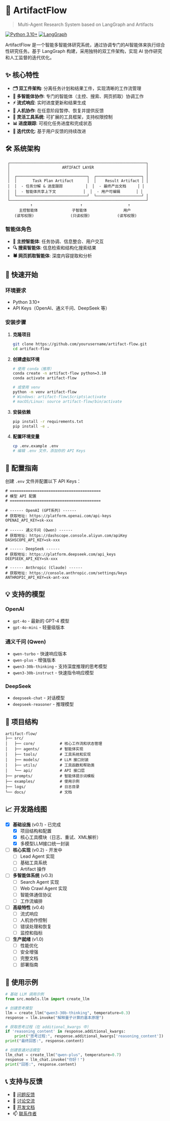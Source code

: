 # 🤖 ArtifactFlow

> Multi-Agent Research System based on LangGraph and Artifacts

[![Python 3.10+](https://img.shields.io/badge/python-3.10+-blue.svg)](https://www.python.org/downloads/)
[![LangGraph](https://img.shields.io/badge/LangGraph-Latest-green.svg)](https://github.com/langchain-ai/langgraph)

ArtifactFlow 是一个智能多智能体研究系统，通过协调专门的AI智能体来执行综合性研究任务。基于 LangGraph 构建，采用独特的双工件架构，实现 AI 协作研究和人工监督的迭代优化。

## ✨ 核心特性

- **🗂️ 双工件架构**: 分离任务计划和结果工件，实现清晰的工作流管理
- **🤝 多智能体协作**: 专门的智能体（主控、搜索、网页抓取）协调工作
- **⚡ 流式响应**: 实时进度更新和结果生成
- **🎯 人机协作**: 在任意阶段暂停、恢复并提供反馈
- **🔧 灵活工具系统**: 可扩展的工具框架，支持权限控制
- **📊 进度跟踪**: 可视化任务进度和完成状态
- **🔄 迭代优化**: 基于用户反馈的持续改进

## 🛠️ 系统架构

```
 ┌────────────────────────────────────────────────────────────┐
 │                       ARTIFACT LAYER                       │
 │                                                            │
 │  ┌───────────────────────────────┐  ┌────────────────────┐ │
 │  │       Task Plan Artifact      │  │    Result Artifact │ │
 │  │  - 任务分解 & 进度跟踪          │  │  - 最终产出文档     │ │
 │  │  - 智能体共享上下文            │  │  - 用户可编辑       │ │
 │  └───────────────────────────────┘  └────────────────────┘ │
 └────────────────────────────────────────────────────────────┘
           ↑                     ↑                    ↑
      主控智能体               子智能体                用户
    (读写权限)                (只读权限)            (读写权限)
```

### 智能体角色

- **🎯 主控智能体**: 任务协调、信息整合、用户交互
- **🔍 搜索智能体**: 信息检索和结构化搜索结果
- **🕷️ 网页抓取智能体**: 深度内容提取和分析

## 🚀 快速开始

### 环境要求

- Python 3.10+
- API Keys（OpenAI、通义千问、DeepSeek 等）

### 安装步骤

1. **克隆项目**
   ```bash
   git clone https://github.com/yourusername/artifact-flow.git
   cd artifact-flow
   ```

2. **创建虚拟环境**
   ```bash
   # 使用 conda（推荐）
   conda create -n artifact-flow python=3.10
   conda activate artifact-flow
   
   # 或使用 venv
   python -m venv artifact-flow
   # Windows: artifact-flow\Scripts\activate
   # macOS/Linux: source artifact-flow/bin/activate
   ```

3. **安装依赖**
   ```bash
   pip install -r requirements.txt
   pip install -e .
   ```

4. **配置环境变量**
   ```bash
   cp .env.example .env
   # 编辑 .env 文件，添加你的 API Keys
   ```

## 🔑 配置指南

创建 `.env` 文件并配置以下 API Keys：

```env
# ========================================
# 模型 API 配置
# ========================================

# ------ OpenAI (GPT系列) ------
# 获取地址: https://platform.openai.com/api-keys
OPENAI_API_KEY=sk-xxx

# ------ 通义千问 (Qwen) ------
# 获取地址: https://dashscope.console.aliyun.com/apiKey
DASHSCOPE_API_KEY=sk-xxx

# ------ DeepSeek ------
# 获取地址: https://platform.deepseek.com/api_keys
DEEPSEEK_API_KEY=sk-xxx

# ------ Anthropic (Claude) ------
# 获取地址: https://console.anthropic.com/settings/keys
ANTHROPIC_API_KEY=sk-ant-xxx
```

## 💡 支持的模型

### OpenAI
- `gpt-4o` - 最新的 GPT-4 模型
- `gpt-4o-mini` - 轻量级版本

### 通义千问 (Qwen)
- `qwen-turbo` - 快速响应版本
- `qwen-plus` - 增强版本
- `qwen3-30b-thinking` - 支持深度推理的思考模型
- `qwen3-30b-instruct` - 快速指令响应模型

### DeepSeek
- `deepseek-chat` - 对话模型
- `deepseek-reasoner` - 推理模型

## 📁 项目结构

```
artifact-flow/
├── src/
│   ├── core/           # 核心工作流和状态管理
│   ├── agents/         # 智能体实现
│   ├── tools/          # 工具系统和实现
│   ├── models/         # LLM 接口封装
│   ├── utils/          # 工具函数和帮助类
│   └── api/            # API 接口层
├── prompts/            # 智能体提示词模板
├── examples/           # 使用示例
├── logs/               # 日志目录
└── docs/               # 文档
```

## 📈 开发路线图

- [x] **基础设施** (v0.1) - 已完成
  - [x] 项目结构和配置
  - [x] 核心工具模块（日志、重试、XML解析）
  - [x] 多模型LLM接口统一封装

- [ ] **核心实现** (v0.2) - 开发中
  - [ ] Lead Agent 实现
  - [ ] 基础工具系统
  - [ ] Artifact 操作

- [ ] **多智能体系统** (v0.3)
  - [ ] Search Agent 实现
  - [ ] Web Crawl Agent 实现
  - [ ] 智能体通信协议
  - [ ] 工作流编排

- [ ] **高级特性** (v0.4)
  - [ ] 流式响应
  - [ ] 人机协作控制
  - [ ] 错误处理和恢复
  - [ ] 监控和指标

- [ ] **生产就绪** (v1.0)
  - [ ] 性能优化
  - [ ] 安全增强
  - [ ] 完整文档
  - [ ] 部署指南

## 📝 使用示例

```python
# 基础 LLM 调用示例
from src.models.llm import create_llm

# 创建思考模型
llm = create_llm("qwen3-30b-thinking", temperature=0.3)
response = llm.invoke("解释量子计算的基本原理")

# 获取思考过程（在 additional_kwargs 中）
if 'reasoning_content' in response.additional_kwargs:
    print("思考过程:", response.additional_kwargs['reasoning_content'])
print("最终回答:", response.content)

# 创建普通对话模型
llm_chat = create_llm("qwen-plus", temperature=0.7)
response = llm_chat.invoke("你好！")
print("回答:", response.content)
```

## 📞 支持与反馈

- 🐛 [问题反馈](https://github.com/Neutrino1998/artifact-flow/issues)
- 💬 [讨论交流](https://github.com/Neutrino1998/artifact-flow/discussions)
- 📖 [开发文档](docs/)
- 📫 [联系作者](mailto:1998neutrino@gmail.com)
